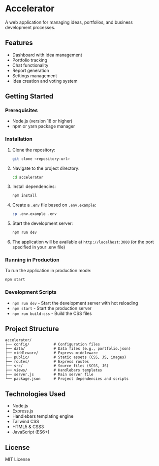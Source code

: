 # Accelerator

A web application for managing ideas, portfolios, and business development processes.

## Features

- Dashboard with idea management
- Portfolio tracking
- Chat functionality
- Report generation
- Settings management
- Idea creation and voting system

## Getting Started

### Prerequisites

- Node.js (version 18 or higher)
- npm or yarn package manager

### Installation

1. Clone the repository:
   ```bash
   git clone <repository-url>
   ```

2. Navigate to the project directory:
   ```bash
   cd accelerator
   ```

3. Install dependencies:
   ```bash
   npm install
   ```

4. Create a `.env` file based on `.env.example`:
   ```bash
   cp .env.example .env
   ```

5. Start the development server:
   ```bash
   npm run dev
   ```

6. The application will be available at `http://localhost:3000` (or the port specified in your .env file)

### Running in Production

To run the application in production mode:

```bash
npm start
```

### Development Scripts

- `npm run dev` - Start the development server with hot reloading
- `npm start` - Start the production server
- `npm run build:css` - Build the CSS files

## Project Structure

```
accelerator/
├── config/           # Configuration files
├── data/             # Data files (e.g., portfolio.json)
├── middleware/       # Express middleware
├── public/           # Static assets (CSS, JS, images)
├── routes/           # Express routes
├── src/              # Source files (SCSS, JS)
├── views/            # Handlebars templates
├── server.js         # Main server file
└── package.json      # Project dependencies and scripts
```

## Technologies Used

- Node.js
- Express.js
- Handlebars templating engine
- Tailwind CSS
- HTML5 & CSS3
- JavaScript (ES6+)

## License

MIT License